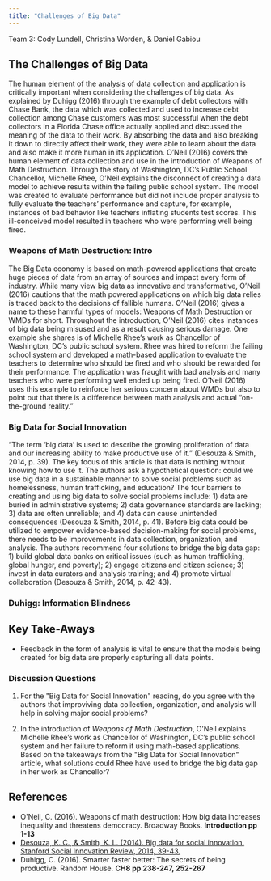 ```yaml
---
title: "Challenges of Big Data"
---
```


Team 3: Cody Lundell, Christina Worden, & Daniel Gabiou

## The Challenges of Big Data 
The human element of the analysis of data collection and application is critically important when considering the challenges
of big data. As explained by Duhigg (2016) through the example of debt collectors with Chase Bank, the data which was
collected and used to increase debt collection among Chase customers was most successful when the debt collectors in a Florida
Chase office actually applied and discussed the meaning of the data to their work. By absorbing the data and also breaking it
down to directly affect their work, they were able to learn about the data and also make it more human in its application.
O’Neil (2016) covers the human element of data collection and use in the introduction of Weapons of Math Destruction. Through
the story of Washington, DC’s Public School Chancellor, Michelle Rhee, O’Neil explains the disconnect of creating a data model
to achieve results within the failing public school system. The model was created to evaluate performance but did not include
proper analysis to fully evaluate the teachers’ performance and capture, for example, instances of bad behavior like teachers
inflating students test scores. This ill-conceived model resulted in teachers who were performing well being fired. 

### Weapons of Math Destruction: Intro
The Big Data economy is based on math-powered applications that create huge pieces of data from an array of sources and impact
every form of industry. While many view big data as innovative and transformative, O’Neil (2016) cautions that the math
powered applications on which big data relies is traced back to the decisions of fallible humans. O’Neil (2016) gives a name
to these harmful types of models: Weapons of Math Destruction or WMDs for short. Throughout the introduction, O’Neil (2016)
cites instances of big data being misused and as a result causing serious damage. One example she shares is of Michelle Rhee’s
work as Chancellor of Washington, DC’s public school system. Rhee was hired to reform the failing school system and developed
a math-based application to evaluate the teachers to determine who should be fired and who should be rewarded for their
performance. The application was fraught with bad analysis and many teachers who were performing well ended up being fired.
O’Neil (2016) uses this example to reinforce her serious concern about WMDs but also to point out that there is a difference
between math analysis and actual “on-the-ground reality.” 

### Big Data for Social Innovation
“The term ‘big data’ is used to describe the growing proliferation of data and our increasing ability to make productive use of it.” (Desouza & Smith, 2014, p. 39). The key focus of this article is that data is nothing without knowing how to use it. The authors ask a hypothetical question: could we use big data in a sustainable manner to solve social problems such as homelessness, human trafficking, and education? The four barriers to creating and using big data to solve social problems include: 1) data are buried in administrative systems; 2) data governance standards are lacking; 3) data are often unreliable; and 4) data can cause unintended consequences (Desouza & Smith, 2014, p. 41). Before big data could be utilized to empower evidence-based decision-making for social problems, there needs to be improvements in data collection, organization, and analysis. The authors recommend four solutions to bridge the big data gap: 1) build global data banks on critical issues (such as human trafficking, global hunger, and poverty); 2) engage citizens and citizen science; 3) invest in data curators and analysis training; and 4) promote virtual collaboration (Desouza & Smith, 2014, p. 42-43).

### Duhigg: Information Blindness



## Key Take-Aways
* Feedback in the form of analysis is vital to ensure that the models being created for big data are properly capturing all data points.

### Discussion Questions
1) For the "Big Data for Social Innovation" reading, do you agree with the authors that improviving data collection, organization, and analysis will help in solving major social problems?

2) In the introduction of *Weapons of Math Destruction*, O’Neil explains Michelle Rhee’s work as Chancellor of Washington,
DC’s public school system and her failure to reform it using math-based applications. Based on the takeaways from the "Big
Data for Social Innovation" article, what solutions could Rhee have used to bridge the big data gap in her work as Chancellor?

## References


* O'Neil, C. (2016). Weapons of math destruction: How big data increases inequality and threatens democracy. Broadway Books. **Introduction pp 1-13**
* [Desouza, K. C., & Smith, K. L. (2014). Big data for social innovation. Stanford Social Innovation Review, 2014, 39-43.](https://ssir.org/articles/entry/big_data_for_social_innovation#)  
* Duhigg, C. (2016). Smarter faster better: The secrets of being productive. Random House. **CH8 pp 238-247, 252-267**   


